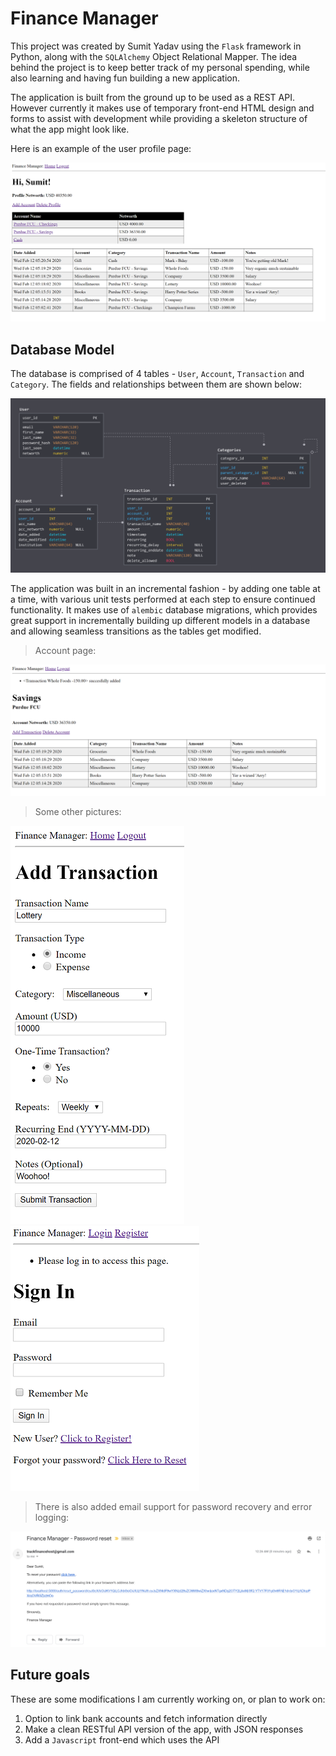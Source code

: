 # Finance Manager

This project was created by Sumit Yadav using the `Flask` framework in Python, along with the `SQLAlchemy` Object Relational Mapper. The idea behind the project is to keep better track of my personal spending, while also learning and having fun building a new application.

The application is built from the ground up to be used as a REST API. However currently it makes use of temporary front-end HTML design and forms to assist with development while providing a skeleton structure of what the app might look like.

Here is an example of the user profile page:

![User Profile](pics/user_profile.PNG)

## Database Model

The database is comprised of 4 tables - `User`, `Account`, `Transaction` and `Category`. The fields and relationships between them are shown below:

![Database Model](pics/DB%20Model%2020200212_v1.PNG)

The application was built in an incremental fashion - by adding one table at a time, with various unit tests performed at each step to ensure continued functionality. It makes use of `alembic` database migrations, which provides great support in incrementally building up different models in a database and allowing seamless transitions as the tables get modified.

> Account page:

![](pics/account_overview.PNG)

> Some other pictures:

![](pics/add_transaction50.png)   ![](pics/login_page50.png)

> There is also added email support for password recovery and error logging:

![](pics/password_recovery_email.PNG)


## Future goals

These are some modifications I am currently working on, or plan to work on:

1. Option to link bank accounts and fetch information directly
2. Make a clean RESTful API version of the app, with JSON responses
3. Add a `Javascript` front-end which uses the API
